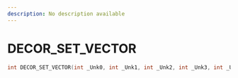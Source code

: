 ```yaml
---
description: No description available 
---
```


# DECOR_SET_VECTOR

```cpp
int DECOR_SET_VECTOR(int _Unk0, int _Unk1, int _Unk2, int _Unk3, int _Unk4);
```